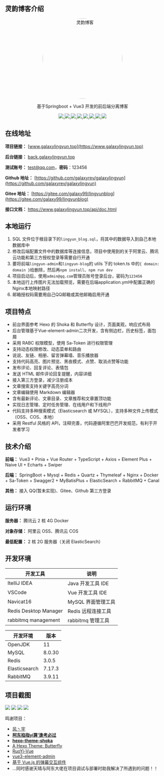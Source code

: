 ## 灵韵博客介绍

<p align="center">
  <a href="https://www.galaxylingyun.top">
    <img src="https://avatars.githubusercontent.com/u/96897772?v=4" alt="灵韵博客" style="border-radius: 50%; height: 260px">
  </a>
</p>

<p align="center">
   基于Springboot + Vue3 开发的前后端分离博客
</p>

<p align="center">
   <a target="_blank" href="https://github.com/galaxyrev/galaxylingyun">
      <img src="https://img.shields.io/badge/JDK-11-blue"/>
      <img src="https://img.shields.io/badge/springboot-2.6.14-blue"/>
      <img src="https://img.shields.io/badge/saToken-1.34.0-blue"/>
      <img src="https://img.shields.io/badge/vue-3.x-blue"/>
      <img src="https://img.shields.io/badge/mysql-8.0.30-blue"/>
      <img src="https://img.shields.io/badge/mybatis--plus-3.5.2-blue"/>
      <img src="https://img.shields.io/badge/redis-3.0.5-blue"/>
      <img src="https://img.shields.io/badge/rabbitmq-3.9.11-blue"/>
   </a>
</p>

## 在线地址

**项目链接：** [www.galaxylingyun.top](https://www.galaxylingyun.top)

**后台链接：** [back.galaxylingyun.top](https://back.galaxylingyun.top)

**测试账号：** test@qq.com，**密码**：123456

**Github 地址：** [https://github.com/galaxyrev/galaxylingyun](https://github.com/galaxyrev/galaxylingyun)

**Gitee 地址：** [https://gitee.com/galaxy99/lingyunblog](https://gitee.com/galaxy99/lingyunblog)

**接口文档：** https://www.galaxylingyun.top/api/doc.html

## 本地运行

1. SQL 文件位于根目录下的`lingyun_blog.sql`，将其中的数据导入到自己本地数据库中
2. 修改后端配置文件中的数据库等连接信息，项目中使用到的关于阿里云、腾讯云功能和第三方授权登录等需要自行开通
3. 要将前端`lingyun-admin`和`lingyun-blog`的 utils 下的 token.ts 中的`{ domain: domain }`给删除，然后再`npm install`、`npm run dev`
4. 项目启动后，使用`admin@qq.com`管理员账号登录后台，密码为`123456`
5. 本地运行上传图片无法加载预览，需要在后端application.yml中配置正确的Nginx本地映射路径
6. 邮箱授权码需要用自己QQ邮箱或其他邮箱启用开通

## 项目特点

- 前台界面参考 Hexo 的 Shoka 和 Butterfly 设计，页面美观，响应式布局
- 后台管理基于Vue-element-admin二次开发，含有侧边栏，历史标签，面包屑
- 采用 RABC 权限模型，使用 Sa-Token 进行权限管理
- 支持动态权限修改、动态菜单和路由
- 说说、友链、相册、留言弹幕墙、音乐播放器
- 支持代码高亮、图片预览、黑夜模式、点赞、取消点赞等功能
- 发布评论、回复评论、表情包
- 发送 HTML 邮件评论回复提醒，内容详细
- 接入第三方登录，减少注册成本
- 文章搜索支持关键字高亮分词
- 文章编辑使用 Markdown 编辑器
- 含有最新评论、文章目录、文章推荐和文章置顶功能
- 实现日志管理、定时任务管理、在线用户和下线用户
- 代码支持多种搜索模式（Elasticsearch 或 MYSQL），支持多种文件上传模式（OSS、COS、本地）
- 采用 Restful 风格的 API，注释完善，代码遵循阿里巴巴开发规范，有利于开发者学习

## 技术介绍

**前端：** Vue3 + Pinia + Vue Router + TypeScript + Axios + Element Plus + Naive UI + Echarts + Swiper

**后端：** SpringBoot + Mysql + Redis + Quartz + Thymeleaf + Nginx + Docker + Sa-Token + Swagger2 + MyBatisPlus + ElasticSearch + RabbitMQ + Canal

**其他：** 接入 QQ(暂未实现)、Gitee、Github 第三方登录

## 运行环境

**服务器：** 腾讯云 2 核 4G Docker

**对象存储：** 阿里云 OSS、腾讯云 COS

**最低配置：** 2 核 2G 服务器（关闭 ElasticSearch）

## 开发环境

| 开发工具              | 说明               |
| --------------------- | ------------------ |
| ItelliJ IDEA          | Java 开发工具 IDE  |
| VSCode                |  Vue  开发工具 IDE |
| Navicat16             | MySQL 界面管理工具 |
| Redis Desktop Manager | Redis 远程连接工具 |
| rabbitmq management   | rabbitmq  管理工具 |


| 开发环境      | 版本   |
| ------------- | ------ |
| OpenJDK       | 11     |
| MySQL         | 8.0.30 |
| Redis         | 3.0.5  |
| Elasticsearch | 7.17.3 |
| RabbitMQ      | 3.9.11 |

## 项目截图

![](https://static.galaxylingyun.top/resource/jieping1.png)
![](https://static.galaxylingyun.top/resource/jieping2.png)
![](https://static.galaxylingyun.top/resource/jieping4.png)
![](https://static.galaxylingyun.top/resource/jieping3.png)


鸣谢项目：

- [ 风丶宇 ](https://github.com/X1192176811/blog)
- **[ 阿东掐指yi算’逢考必过](https://gitee.com/wu_shengdong/blog)**
- **[hexo-theme-shoka](https://github.com/amehime/hexo-theme-shoka)**
- [A Hexo Theme: Butterfly](https://github.com/jerryc127/hexo-theme-butterfly)
- [RuoYi-Vue](https://gitee.com/y_project/RuoYi-Vue)
- [vue3-element-admin](https://github.com/youlaitech/vue3-element-admin)
- [基于 Vue.js 的弹幕交互组件](https://github.com/hellodigua/vue-danmaku)
- ...同时感谢天晴与阿东大佬在项目调试与部署时助我解决了所遇到的问题！！
